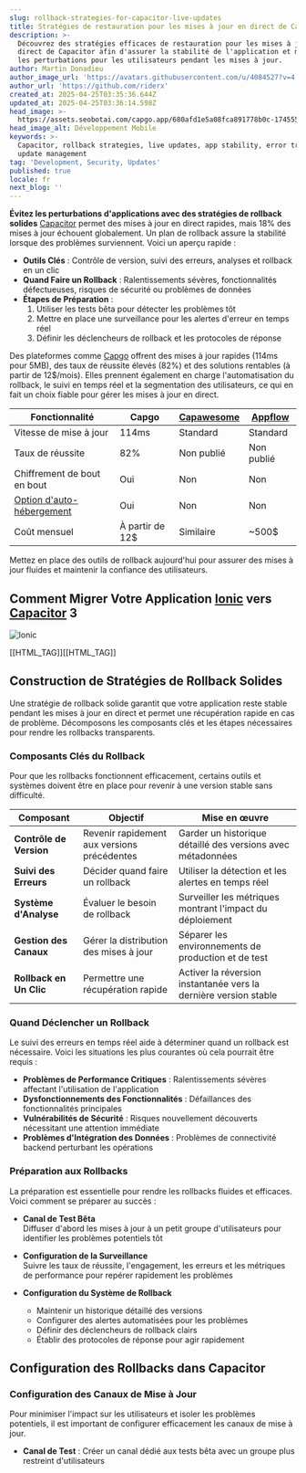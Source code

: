 ```yaml
---
slug: rollback-strategies-for-capacitor-live-updates
title: Stratégies de restauration pour les mises à jour en direct de Capacitor
description: >-
  Découvrez des stratégies efficaces de restauration pour les mises à jour en
  direct de Capacitor afin d'assurer la stabilité de l'application et minimiser
  les perturbations pour les utilisateurs pendant les mises à jour.
author: Martin Donadieu
author_image_url: 'https://avatars.githubusercontent.com/u/4084527?v=4'
author_url: 'https://github.com/riderx'
created_at: 2025-04-25T03:35:36.644Z
updated_at: 2025-04-25T03:36:14.598Z
head_image: >-
  https://assets.seobotai.com/capgo.app/680afd1e5a08fca891778b0c-1745552174598.jpg
head_image_alt: Développement Mobile
keywords: >-
  Capacitor, rollback strategies, live updates, app stability, error tracking,
  update management
tag: 'Development, Security, Updates'
published: true
locale: fr
next_blog: ''
---
```


**Évitez les perturbations d'applications avec des stratégies de rollback solides** [Capacitor](https://capacitorjs.com/) permet des mises à jour en direct rapides, mais 18% des mises à jour échouent globalement. Un plan de rollback assure la stabilité lorsque des problèmes surviennent. Voici un aperçu rapide :

-   **Outils Clés** : Contrôle de version, suivi des erreurs, analyses et rollback en un clic
-   **Quand Faire un Rollback** : Ralentissements sévères, fonctionnalités défectueuses, risques de sécurité ou problèmes de données
-   **Étapes de Préparation** :
    1.  Utiliser les tests bêta pour détecter les problèmes tôt
    2.  Mettre en place une surveillance pour les alertes d'erreur en temps réel
    3.  Définir les déclencheurs de rollback et les protocoles de réponse

Des plateformes comme [Capgo](https://capgo.app/) offrent des mises à jour rapides (114ms pour 5MB), des taux de réussite élevés (82%) et des solutions rentables (à partir de 12$/mois). Elles prennent également en charge l'automatisation du rollback, le suivi en temps réel et la segmentation des utilisateurs, ce qui en fait un choix fiable pour gérer les mises à jour en direct.

| **Fonctionnalité** | **Capgo** | **[Capawesome](https://capawesomeio/)** | **[Appflow](https://ionicio/appflow/)** |
| --- | --- | --- | --- |
| Vitesse de mise à jour | 114ms | Standard | Standard |
| Taux de réussite | 82% | Non publié | Non publié |
| Chiffrement de bout en bout | Oui | Non | Non |
| [Option d'auto-hébergement](https://capgo.app/blog/self-hosted-capgo/) | Oui | Non | Non |
| Coût mensuel | À partir de 12$ | Similaire | ~500$ |

Mettez en place des outils de rollback aujourd'hui pour assurer des mises à jour fluides et maintenir la confiance des utilisateurs.

## Comment Migrer Votre Application [Ionic](https://ionicframeworkcom/) vers [Capacitor](https://capacitorjs.com/) 3

![Ionic](https://assets.seobotai.com/capgo.app/680afd1e5a08fca891778b0c/e144b5b930d9d793c665f9f08c6b1196.jpg)

[[HTML_TAG]][[HTML_TAG]]

## Construction de Stratégies de Rollback Solides

Une stratégie de rollback solide garantit que votre application reste stable pendant les mises à jour en direct et permet une récupération rapide en cas de problème. Décomposons les composants clés et les étapes nécessaires pour rendre les rollbacks transparents.

### Composants Clés du Rollback

Pour que les rollbacks fonctionnent efficacement, certains outils et systèmes doivent être en place pour revenir à une version stable sans difficulté.

| Composant | Objectif | Mise en œuvre |
| --- | --- | --- |
| **Contrôle de Version** | Revenir rapidement aux versions précédentes | Garder un historique détaillé des versions avec métadonnées |
| **Suivi des Erreurs** | Décider quand faire un rollback | Utiliser la détection et les alertes en temps réel |
| **Système d'Analyse** | Évaluer le besoin de rollback | Surveiller les métriques montrant l'impact du déploiement |
| **Gestion des Canaux** | Gérer la distribution des mises à jour | Séparer les environnements de production et de test |
| **Rollback en Un Clic** | Permettre une récupération rapide | Activer la réversion instantanée vers la dernière version stable |

### Quand Déclencher un Rollback

Le suivi des erreurs en temps réel aide à déterminer quand un rollback est nécessaire. Voici les situations les plus courantes où cela pourrait être requis :

-   **Problèmes de Performance Critiques** : Ralentissements sévères affectant l'utilisation de l'application
-   **Dysfonctionnements des Fonctionnalités** : Défaillances des fonctionnalités principales
-   **Vulnérabilités de Sécurité** : Risques nouvellement découverts nécessitant une attention immédiate
-   **Problèmes d'Intégration des Données** : Problèmes de connectivité backend perturbant les opérations

### Préparation aux Rollbacks

La préparation est essentielle pour rendre les rollbacks fluides et efficaces. Voici comment se préparer au succès :

-   **Canal de Test Bêta**  
    Diffuser d'abord les mises à jour à un petit groupe d'utilisateurs pour identifier les problèmes potentiels tôt
    
-   **Configuration de la Surveillance**  
    Suivre les taux de réussite, l'engagement, les erreurs et les métriques de performance pour repérer rapidement les problèmes
    
-   **Configuration du Système de Rollback**
    
    -   Maintenir un historique détaillé des versions
    -   Configurer des alertes automatisées pour les problèmes
    -   Définir des déclencheurs de rollback clairs
    -   Établir des protocoles de réponse pour agir rapidement

## Configuration des Rollbacks dans Capacitor

### Configuration des Canaux de Mise à Jour

Pour minimiser l'impact sur les utilisateurs et isoler les problèmes potentiels, il est important de configurer efficacement les canaux de mise à jour.

-   **Canal de Test** : Créer un canal dédié aux tests bêta avec un groupe plus restreint d'utilisateurs